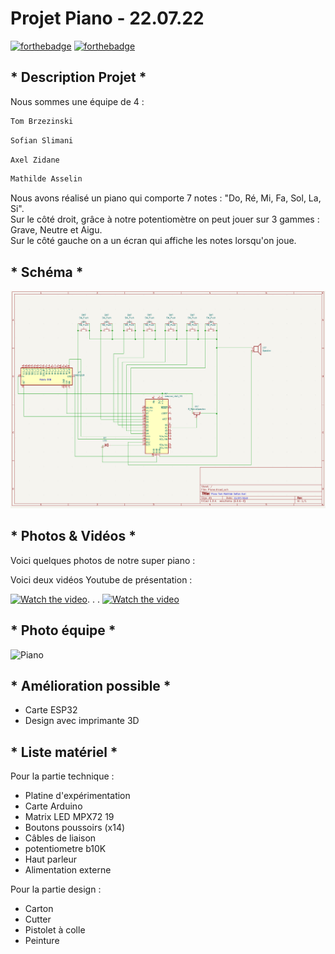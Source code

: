 # Projet Piano - 22.07.22

[![forthebadge](http://forthebadge.com/images/badges/built-with-love.svg)](http://forthebadge.com)  [![forthebadge](http://forthebadge.com/images/badges/powered-by-electricity.svg)](http://forthebadge.com)


## * Description Projet *
Nous sommes une équipe de 4 : 

```bash
Tom Brzezinski
```
```bash
Sofian Slimani
```
```bash
Axel Zidane
```
```bash
Mathilde Asselin
```
Nous avons réalisé un piano qui comporte 7 notes : "Do, Ré, Mi, Fa, Sol, La, Si".  
Sur le côté droit, grâce à notre potentiomètre on peut jouer sur 3 gammes : Grave, Neutre et Aigu.  
Sur le côté gauche on a un écran qui affiche les notes lorsqu'on joue. 

## * Schéma *

![Piano](schema_piano.png)

## * Photos & Vidéos *

Voici quelques photos de notre super piano :


Voici deux vidéos Youtube de présentation :

[![Watch the video](https://icons-for-free.com/download-icon-tube+video+you+youtube+icon-1320185153402885670_256.ico)](https://youtu.be/E45phyInUGs). . .
[![Watch the video](https://icons-for-free.com/download-icon-tube+video+you+youtube+icon-1320185153402885670_256.ico)](https://youtu.be/F53Q8GoYeoA)




## * Photo équipe *

![Piano](Photo_Equipe.png)

## * Amélioration possible *
- Carte ESP32 
- Design avec imprimante 3D 

## * Liste matériel *

Pour la partie technique : 
- Platine d'expérimentation
- Carte Arduino
- Matrix LED MPX72 19
- Boutons poussoirs (x14)
- Câbles de liaison
- potentiometre b10K
- Haut parleur
- Alimentation externe 

Pour la partie design : 
- Carton 
- Cutter
- Pistolet à colle
- Peinture 
